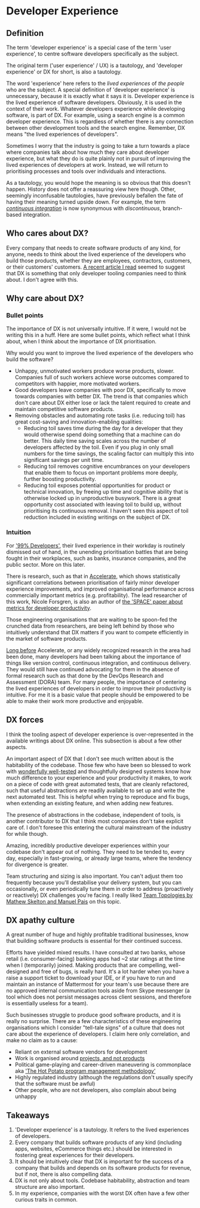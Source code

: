 # Developer Experience

## Definition

The term 'developer experience' is a special case of the term 'user experience', to centre software developers specifically as the subject.

The original term ('user experience' / UX) is a tautology, and 'developer experience' or DX for short, is also a tautology.

The word 'experience' here refers to the *lived experiences* of *the people* who are the subject. A special definition of 'developer experience' is unnecessary, because it is exactly what it says it is. Developer experience is the lived experience of software developers. Obviously, it is used in the context of their work. Whatever developers experience while developing software, is part of DX. For example, using a search engine is a common developer experience. This is regardless of whether there is any connection between other development tools and the search engine. Remember, DX means "the lived experiences of developers".

Sometimes I worry that the industry is going to take a turn towards a place where companies talk about how much they care about developer experience, but what they do is quite plainly not in pursuit of improving the lived experiences of developers at work. Instead, we will return to prioritising processes and tools over individuals and interactions.

As a tautology, you would hope the meaning is so obvious that this doesn't happen. History does not offer a reassuring view here though. Other, seemingly inconfusable tautologies, have previously befallen the fate of having their meaning turned upside down. For example, the term [*continuous integration*](https://trunkbaseddevelopment.com/continuous-integration/) is now synonymous with *discontinuous*, branch-based integration.

## Who cares about DX?

Every company that needs to create software products of any kind, for anyone, needs to think about the lived experience of the developers who build those products, whether they are employees, contractors, customers, or their customers' customers. [A recent article I read](https://kenneth.io/post/developer-experience-infrastructure-dxi) seemed to suggest that DX is something that only developer tooling companies need to think about. I don't agree with this.

## Why care about DX?

### Bullet points

The importance of DX is not universally intuitive. If it were, I would not be writing this in a huff. Here are some bullet points, which reflect what I think about, when I think about the importance of DX prioritisation.

Why would you want to improve the lived experience of the developers who build the software?

- Unhappy, unmotivated workers produce worse products, slower. Companies full of such workers achieve worse outcomes compared to competitors with happier, more motivated workers.
- Good developers leave companies with poor DX, specifically to move towards companies with better DX. The trend is that companies which don't care about DX either lose or lack the talent required to create and maintain competitive software products.
- Removing obstacles and automating rote tasks (i.e. reducing toil) has great cost-saving and innovation-enabling qualities:
    -  Reducing toil saves time during the day for a developer that they would otherwise spend doing something that a machine can do better. This daily time saving scales across the number of developers affected by the toil. Even if you plug in only small numbers for the time savings, the scaling factor can multiply this into significant savings per unit time.
    - Reducing toil removes cognitive encumbrances on your developers that enable them to focus on important problems more deeply, further boosting productivity.
    - Reducing toil exposes potential opportunities for product or technical innovation, by freeing up time and cognitive ability that is otherwise locked up in unproductive busywork. There is a great opportunity cost associated with leaving toil to build up, without prioritising its continuous removal. I haven't seen this aspect of toil reduction included in existing writings on the subject of DX.


### Intuition

For ['99% Developers'](https://future.com/software-development-building-for-99-developers/), their lived experience in their workday is routinely dismissed out of hand, in the unending prioritisation battles that are being fought in their workplaces, such as banks, insurance companies, and the public sector. More on this later.

There is research, such as that in [Accelerate](https://itrevolution.com/product/accelerate/), which shows statistically significant correlations between prioritisation of fairly minor developer experience improvements, and improved organisational performance across commercially important metrics (e.g. profitability). The lead researcher of this work, Nicole Forsgren, is also an author of [the 'SPACE' paper about metrics for developer productivity](https://queue.acm.org/detail.cfm?id=3454124).

Those engineering organisations that are waiting to be spoon-fed the crunched data from researchers, are being left behind by those who intuitively understand that DX matters if you want to compete efficiently in the market of software products.

[Long before](https://en.wikipedia.org/wiki/Extreme_programming#History) Accelerate, or any widely recognized research in the area had been done, many developers had been talking about the importance of things like version control, continuous integration, and continuous delivery. They would still have continued advocating for them in the absence of formal research such as that done by the DevOps Research and Assessment (DORA) team. For many people, the importance of centering the lived experiences of developers in order to improve their productivity is intuitive. For me it is a basic value that people should be empowered to be able to make their work more productive and enjoyable.

## DX forces

I think the tooling aspect of developer experience is over-represented in the available writings about DX online. This subsection is about a few other aspects.

An important aspect of DX that I don't see much written about is the habitability of the codebase. Those few who have been so blessed to work with [wonderfully well-tested](/writing/tests) and thoughtfully designed systems know how much difference to your experience and your productivity it makes, to work on a piece of code with great automated tests, that are cleanly refactored, such that useful abstractions are readily available to set up and write the next automated test. This is helpful when trying to reproduce and fix bugs, when extending an existing feature, and when adding new features.

The presence of abstractions in the codebase, independent of tools, is another contributor to DX that I think most companies don't take explicit care of. I don't foresee this entering the cultural mainstream of the industry for while though.

Amazing, incredibly productive developer experiences within your codebase don't appear out of nothing. They need to be tended to, every day, especially in fast-growing, or already large teams, where the tendency for divergence is greater.

Team structuring and sizing is also important. You can't adjust them too frequently because you'll destabilise your delivery system, but you can occasionally, or even periodically tune them in order to address (proactively or reactively) DX challenges you're facing. I really liked [Team Topologies by Mathew Skelton and Manuel Pais](https://teamtopologies.com/book) on this topic.

## DX apathy culture

A great number of huge and highly profitable traditional businesses, know that building software products is essential for their continued success.

Efforts have yielded mixed results. I have consulted at two banks, whose retail (i.e. consumer-facing) banking apps had ~2 star ratings at the time when I (temporarily) joined. Making products that are compelling, well-designed and free of bugs, is really hard. It's a lot harder when you have a raise a support ticket to download your IDE, or if you have to run and maintain an instance of Mattermost for your team's use because there are no approved internal communication tools aside from Skype messenger (a tool which does not persist messages across client sessions, and therefore is essentially useless for a team).

Such businesses struggle to produce good software products, and it is really no surprise. There are a few characteristics of these engineering organisations which I consider "tell-tale signs" of a culture that does not care about the experience of developers. I claim here only correlation, and make no claim as to a cause:

- Reliant on external software vendors for development
- Work is organised around [projects, and not products](https://www.madetech.com/blog/products-not-projects/)
- Political game-playing and career-driven maneuvering is commonplace aka ['The Hot Potato program management methodology'](https://www.waterfall2006.com/kale.html)
- Highly regulated industry (although the regulations don't usually specify that the software must be awful)
- Other people, who are not developers, also complain about being unhappy

## Takeaways

1. 'Developer experience' is a tautology. It refers to the lived experiences of developers.
2. Every company that builds software products of any kind (including apps, websites, eCommerce things etc.) should be interested in fostering great experiences for their developers.
3. It should be intuitively clear that DX is important for the success of a company that builds and depends on its software products for revenue, but if not, there is also compelling data.
4. DX is not only about tools. Codebase habitability, abstraction and team structure are also important.
5. In my experience, companies with the worst DX often have a few other curious traits in common.
